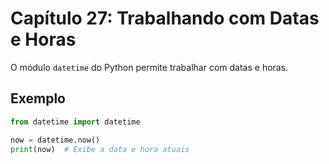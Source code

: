 # Capítulo 27: Trabalhando com Datas e Horas

O módulo `datetime` do Python permite trabalhar com datas e horas.

## Exemplo

```python
from datetime import datetime

now = datetime.now()
print(now)  # Exibe a data e hora atuais
```